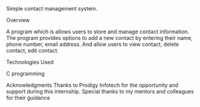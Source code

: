 Simple contact management system.

Overview

A program which is  allows users to store and manage contact information. The program provides options to add a new contact by entering their name, phone number, email address. And allow users to view contact, delete contact, edit contact.

Technologies Used

C programming

Acknowledgments Thanks to Prodigy Infotech for the opportunity and support during this internship. Special thanks to my mentors and colleagues for their guidance
